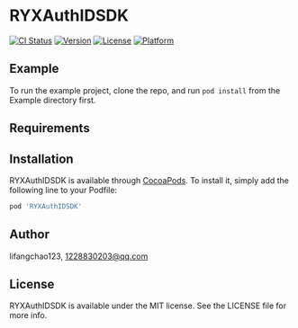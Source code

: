 # RYXAuthIDSDK

[![CI Status](https://img.shields.io/travis/lifangchao123/RYXAuthIDSDK.svg?style=flat)](https://travis-ci.org/lifangchao123/RYXAuthIDSDK)
[![Version](https://img.shields.io/cocoapods/v/RYXAuthIDSDK.svg?style=flat)](https://cocoapods.org/pods/RYXAuthIDSDK)
[![License](https://img.shields.io/cocoapods/l/RYXAuthIDSDK.svg?style=flat)](https://cocoapods.org/pods/RYXAuthIDSDK)
[![Platform](https://img.shields.io/cocoapods/p/RYXAuthIDSDK.svg?style=flat)](https://cocoapods.org/pods/RYXAuthIDSDK)

## Example

To run the example project, clone the repo, and run `pod install` from the Example directory first.

## Requirements

## Installation

RYXAuthIDSDK is available through [CocoaPods](https://cocoapods.org). To install
it, simply add the following line to your Podfile:

```ruby
pod 'RYXAuthIDSDK'
```

## Author

lifangchao123, 1228830203@qq.com

## License

RYXAuthIDSDK is available under the MIT license. See the LICENSE file for more info.
